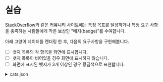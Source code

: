 # 실습

[StackOverflow](https://stackoverflow.com/)와 같은 
커뮤니티 사이트에는 특정 목표를 달성하거나 특정 요구 사항을 충족하는 사람들에게 
작은 보상인 "배지(badge)"를 수여합니다.

아래 고양이 데이터를 렌더링 한 후, 다음의 요구사항을 구현해봅니다.

- [ ] 뱃지 목록의 각 항목을 화면에 표시합니다.
- [ ] 뱃지 목록이 비어있을 경우 화면에 표시하지 않습니다.
- [ ] 화면에 표시된 뱃지가 3개 이상인 경우 황금색으로 표현합니다.

<details>
  <summary>cats.json</summary>

  ```json
  [
    {
      "id": "penelope-june-p1oer6",
      "imageSrc": "cat-penelope.png",
      "imageAlt": "멋진 안경과 반짝임/무지개 그림이 있는 고양이",
      "name": "페넬로페 준",
      "birthday": "2022-1-21",
      "badges": [
        {
          "slug": "ping-pong",
          "label": "🏓 운동"
        },
        {
          "slug": "photographer",
          "label": "📸 포토그래퍼"
        },
        {
          "slug": "olympic-medalist",
          "label": "🏅 올림픽 메달리스트"
        }
      ]
    },
    {
      "id": "baron-montgomerie-9si39d",
      "imageSrc": "cat-baron.png",
      "imageAlt": "모자와 단안경 그리고 콧수염이 멋진 신사 고양이",
      "name": "에글링턴의 남작 몽고메리",
      "birthday": "1974-8-3",
      "badges": []
    },
    {
      "id": "joan-clawmaker-5xch41",
      "imageSrc": "cat-clawmaker.png",
      "imageAlt": "귀걸이와 핑크색 모히칸 모자를 쓴 펑크 록 고양이",
      "name": "조안 클로메이커",
      "birthday": "2019-10-15",
      "badges": [
        {
          "slug": "lock-star",
          "label": "⭐️ 록스타"
        },
        {
          "slug": "musician",
          "label": "🎸 뮤지션"
        }
      ]
    }
  ]
  ```
</details>
